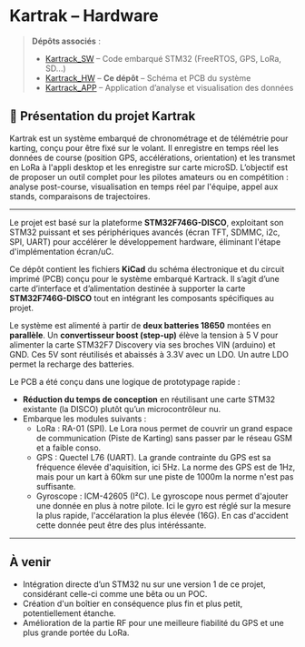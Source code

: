 # Kartrak – Hardware

> **Dépôts associés** :  
> - [Kartrack_SW](https://github.com/erripe13/Kartrack_SW) – Code embarqué STM32 (FreeRTOS, GPS, LoRa, SD...)  
> - [Kartrack_HW](https://github.com/erripe13/Kartrack_HW) – **Ce dépôt** – Schéma et PCB du système  
> - [Kartrack_APP](https://github.com/erripe13/Kartrack_APP) – Application d’analyse et visualisation des données

## 🎯 Présentation du projet Kartrak

Kartrak est un système embarqué de chronométrage et de télémétrie pour karting, conçu pour être fixé sur le volant. Il enregistre en temps réel les données de course (position GPS, accélérations, orientation) et les transmet en LoRa à l'appli desktop et les enregistre sur carte microSD. L’objectif est de proposer un outil complet pour les pilotes amateurs ou en compétition : analyse post-course, visualisation en temps réel par l'équipe, appel aux stands, comparaisons de trajectoires.

---

Le projet est basé sur la plateforme **STM32F746G-DISCO**, exploitant son STM32 puissant et ses périphériques avancés (écran TFT, SDMMC, i2c, SPI, UART) pour accélérer le développement hardware, éliminant l'étape d'implémentation écran/uC.

Ce dépôt contient les fichiers **KiCad** du schéma électronique et du circuit imprimé (PCB) conçu pour le système embarqué Kartrack. Il s’agit d’une carte d’interface et d’alimentation destinée à supporter la carte **STM32F746G-DISCO** tout en intégrant les composants spécifiques au projet.

Le système est alimenté à partir de **deux batteries 18650** montées en **parallèle**. Un **convertisseur boost (step-up)** élève la tension à 5 V pour alimenter la carte STM32F7 Discovery via ses broches VIN (arduino) et GND. Ces 5V sont réutilisés et abaissés à 3.3V avec un LDO. Un autre LDO permet la recharge des batteries.

Le PCB a été conçu dans une logique de prototypage rapide :
- **Réduction du temps de conception** en réutilisant une carte STM32 existante (la DISCO) plutôt qu’un microcontrôleur nu.
- Embarque les modules suivants :
  - LoRa : RA-01 (SPI). Le Lora nous permet de couvrir un grand espace de communication (Piste de Karting) sans passer par le réseau GSM et a faible conso.
  - GPS : Quectel L76 (UART). La grande contrainte du GPS est sa fréquence élevée d'aquisition, ici 5Hz. La norme des GPS est de 1Hz, mais pour un kart à 60km sur une piste de 1000m la norme n'est pas suffisante.
  - Gyroscope : ICM-42605 (I²C). Le gyroscope nous permet d'ajouter une donnée en plus à notre pilote. Ici le gyro est réglé sur la mesure la plus rapide, l'accélaration la plus élevée (16G). En cas d'accident cette donnée peut être des plus intéréssante.  
     
---

## À venir

- Intégration directe d’un STM32 nu sur une version 1 de ce projet, considérant celle-ci comme une bêta ou un POC.
- Création d'un boîtier en conséquence plus fin et plus petit, potentiellement étanche.
- Amélioration de la partie RF pour une meilleure fiabilité du GPS et une plus grande portée du LoRa.
